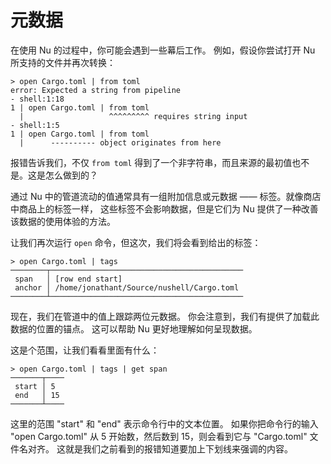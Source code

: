 # 元数据

在使用 Nu 的过程中，你可能会遇到一些幕后工作。 例如，假设你尝试打开 Nu 所支持的文件并再次转换：

```
> open Cargo.toml | from toml
error: Expected a string from pipeline
- shell:1:18
1 | open Cargo.toml | from toml
  |                   ^^^^^^^^^ requires string input
- shell:1:5
1 | open Cargo.toml | from toml
  |      ---------- object originates from here
```

报错告诉我们，不仅 `from toml` 得到了一个非字符串，而且来源的最初值也不是。这是怎么做到的？

通过 Nu 中的管道流动的值通常具有一组附加信息或元数据 —— 标签。就像商店中商品上的标签一样， 这些标签不会影响数据，但是它们为 Nu 提供了一种改善该数据的使用体验的方法。

让我们再次运行 `open` 命令，但这次，我们将会看到给出的标签：

```
> open Cargo.toml | tags
────────┬───────────────────────────────────────────
 span   │ [row end start] 
 anchor │ /home/jonathant/Source/nushell/Cargo.toml 
────────┴───────────────────────────────────────────
```

现在，我们在管道中的值上跟踪两位元数据。 你会注意到，我们有提供了加载此数据的位置的锚点。 这可以帮助 Nu 更好地理解如何呈现数据。

这是个范围，让我们看看里面有什么：

```
> open Cargo.toml | tags | get span
───────┬────
 start │ 5 
 end   │ 15 
───────┴────
```

这里的范围 "start" 和 "end" 表示命令行中的文本位置。 如果你把命令行的输入 "open Cargo.toml" 从 5 开始数，然后数到 15，则会看到它与 "Cargo.toml" 文件名对齐。 这就是我们之前看到的报错知道要加上下划线来强调的内容。
